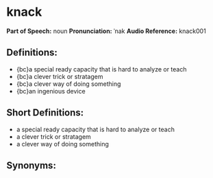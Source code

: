 # knack

**Part of Speech:** noun
**Pronunciation:** ˈnak
**Audio Reference:** knack001

## Definitions:
- {bc}a special ready capacity that is hard to analyze or teach
- {bc}a clever trick or stratagem
- {bc}a clever way of doing something
- {bc}an ingenious device

## Short Definitions:
- a special ready capacity that is hard to analyze or teach
- a clever trick or stratagem
- a clever way of doing something

## Synonyms:
